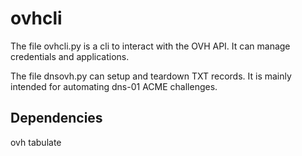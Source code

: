 # ovhcli
The file ovhcli.py is a cli to interact with the OVH API. It can manage credentials and applications.

The file dnsovh.py can setup and teardown TXT records. It is mainly intended for automating dns-01 ACME challenges.

## Dependencies
ovh
tabulate
